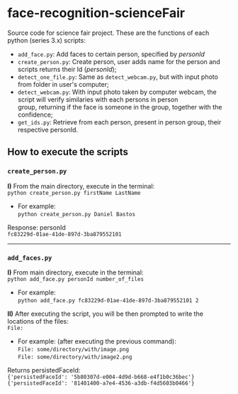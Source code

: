 # face-recognition-scienceFair

Source code for science fair project. These are the functions of each python (series 3.x) scripts: <br>
* `add_face.py`: Add faces to certain person, specified by *personId*
* `create_person.py`: Create person, user adds name for the person and scripts returns their Id (*personId*); <br>
* `detect_one_file.py`: Same as `detect_webcam.py`, but with input photo from folder in user's computer; <br>
* `detect_webcam.py`: With input photo taken by computer webcam, the script will verify similaries with each persons in person <br>group, returning if the face is someone in the group, together with the confidence; <br>
* `get_ids.py`: Retrieve from each person, present in person group, their respective personId. <br>


## How to execute the scripts
### **`create_person.py`**
**I)** From the main directory, execute in the terminal:<br>
`python create_person.py firstName LastName`<br>
* For example: <br>
`python create_person.py Daniel Bastos` <br>

Response: personId<br>
`fc83229d-01ae-41de-897d-3ba879552101`
<hr>

### **`add_faces.py`**
**I)** From main directory, execute in the terminal: <br>`python add_face.py personId number_of_files`
* For example: <br>`python add_face.py fc83229d-01ae-41de-897d-3ba879552101 2`<br>

**II)** After executing the script, you will be then prompted to write the locations of the files:<br>
`File: `<br>

* For example: (after executing the previous command): <br>
`File: some/directory/with/image.png` <br>
`File: some/directory/with/image2.png`<br>

Returns persistedFaceId:<br>
`{'persistedFaceId': '5b80307d-e004-4d9d-b668-e4f1b0c36bec'}`
`{'persistedFaceId': '81401400-a7e4-4536-a3db-f4d5603b0466'}`




